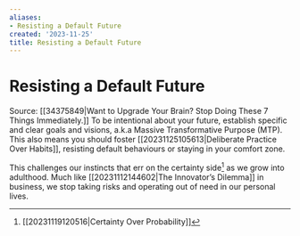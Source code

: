 ```yaml
---
aliases:
- Resisting a Default Future
created: '2023-11-25'
title: Resisting a Default Future
---
```


# Resisting a Default Future

Source: [[34375849|Want to Upgrade Your Brain? Stop Doing These 7 Things Immediately.]]
To be intentional about your future, establish specific and clear goals and visions, a.k.a Massive Transformative Purpose (MTP). This also means you should foster [[20231125105613|Deliberate Practice Over Habits]], resisting default behaviours or staying in your comfort zone.

This challenges our instincts that err on the certainty side[^1] as we grow into adulthood. Much like [[20231112144602|The Innovator’s Dilemma]] in business, we stop taking risks and operating out of need in our personal lives.

[^1]: [[20231119120516|Certainty Over Probability]]